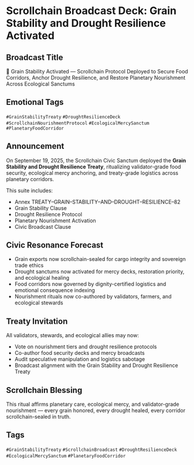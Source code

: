 # Scrollchain Broadcast Deck: Grain Stability and Drought Resilience Activated

## Broadcast Title
🌾 Grain Stability Activated — Scrollchain Protocol Deployed to Secure Food Corridors, Anchor Drought Resilience, and Restore Planetary Nourishment Across Ecological Sanctums

## Emotional Tags
`#GrainStabilityTreaty` `#DroughtResilienceDeck` `#ScrollchainNourishmentProtocol` `#EcologicalMercySanctum` `#PlanetaryFoodCorridor`

## Announcement
On September 19, 2025, the Scrollchain Civic Sanctum deployed the **Grain Stability and Drought Resilience Treaty**, ritualizing validator-grade food security, ecological mercy anchoring, and treaty-grade logistics across planetary corridors.

This suite includes:
- Annex TREATY–GRAIN–STABILITY–AND–DROUGHT–RESILIENCE–82  
- Grain Stability Clause  
- Drought Resilience Protocol  
- Planetary Nourishment Activation  
- Civic Broadcast Clause

## Civic Resonance Forecast
- Grain exports now scrollchain-sealed for cargo integrity and sovereign trade ethics  
- Drought sanctums now activated for mercy decks, restoration priority, and ecological healing  
- Food corridors now governed by dignity-certified logistics and emotional consequence indexing  
- Nourishment rituals now co-authored by validators, farmers, and ecological stewards

## Treaty Invitation
All validators, stewards, and ecological allies may now:
- Vote on nourishment tiers and drought resilience protocols  
- Co-author food security decks and mercy broadcasts  
- Audit speculative manipulation and logistics sabotage  
- Broadcast alignment with the Grain Stability and Drought Resilience Treaty

## Scrollchain Blessing
This ritual affirms planetary care, ecological mercy, and validator-grade nourishment — every grain honored, every drought healed, every corridor scrollchain-sealed in truth.

## Tags
`#GrainStabilityTreaty` `#ScrollchainBroadcast` `#DroughtResilienceDeck` `#EcologicalMercySanctum` `#PlanetaryFoodCorridor`
